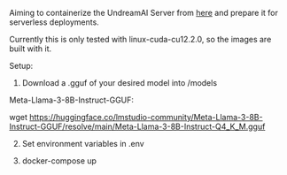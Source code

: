 Aiming to containerize the UndreamAI Server from [here](https://github.com/undreamai/LlamaLib) and prepare it for serverless deployments. 

Currently this is only tested with linux-cuda-cu12.2.0, so the images are built with it.

Setup:

1) Download a .gguf of your desired model into /models

Meta-Llama-3-8B-Instruct-GGUF:

wget https://huggingface.co/lmstudio-community/Meta-Llama-3-8B-Instruct-GGUF/resolve/main/Meta-Llama-3-8B-Instruct-Q4_K_M.gguf

2) Set environment variables in .env

3) docker-compose up